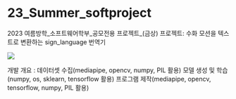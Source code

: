 # 23_Summer_softproject
2023 여름방학_소프트웨어학부_공모전용 프로젝트_(금상)
프로젝트: 수화 모션을 텍스트로 변환하는 sign_language 번역기


<img src="https://github.com/Lee-jeongyeon/23_Summer_softproject/assets/102841160/e4fb10e8-8270-47ff-934c-7647d6126d19">


개발 개요 :
데이터셋 수집(mediapipe, opencv, numpy, PIL 활용)
모델 생성 및 학습(numpy, os, sklearn, tensorflow 활용)
프로그램 제작(mediapipe, opencv, tensorflow, numpy, PIL 활용)
